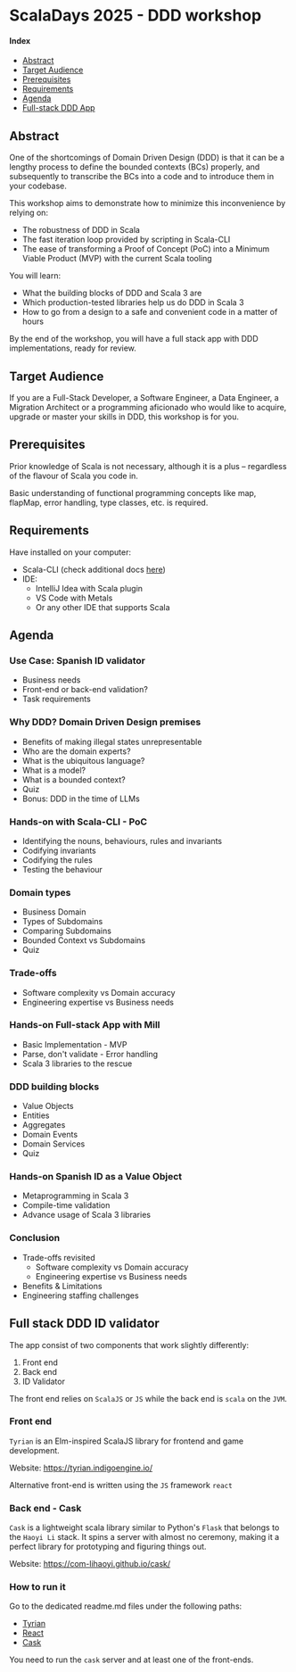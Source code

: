 # ScalaDays 2025 - DDD workshop

#### Index
- [Abstract](#abstract)
- [Target Audience](#target-audience)
- [Prerequisites](#prerequisites)
- [Requirements](#requirements)
- [Agenda](#agenda)
- [Full-stack DDD App](#full-stack-ddd-id-validator)

## Abstract

One of the shortcomings of Domain Driven Design (DDD) is that it can be a lengthy process to define the bounded contexts
(BCs) properly, and subsequently to transcribe the BCs into a code and to introduce them in your codebase.

This workshop aims to demonstrate how to minimize this inconvenience by relying on:
- The robustness of DDD in Scala
- The fast iteration loop provided by scripting in Scala-CLI
- The ease of transforming a Proof of Concept (PoC) into a Minimum Viable Product (MVP) with the current Scala tooling

You will learn:
- What the building blocks of DDD and Scala 3 are
- Which production-tested libraries help us do DDD in Scala 3
- How to go from a design to a safe and convenient code in a matter of hours

By the end of the workshop, you will have a full stack app with DDD implementations, ready for review.

## Target Audience

If you are a Full-Stack Developer, a Software Engineer, a Data Engineer, a Migration Architect or a programming aficionado
who would like to acquire, upgrade or master your skills in DDD, this workshop is for you.

## Prerequisites

Prior knowledge of Scala is not necessary, although it is a plus – regardless of the flavour of Scala you code in.

Basic understanding of functional programming concepts like map, flapMap, error handling, type classes, etc. is required.

## Requirements

Have installed on your computer:
- Scala-CLI (check additional docs [here](backend/scalaCLI/proofOfConcept/README.md))
- IDE:
    - IntelliJ Idea with Scala plugin
    - VS Code with Metals
    - Or any other IDE that supports Scala

## Agenda

### Use Case: Spanish ID validator
- Business needs
- Front-end or back-end validation?
- Task requirements

### Why DDD? Domain Driven Design premises
- Benefits of making illegal states unrepresentable
- Who are the domain experts?
- What is the ubiquitous language?
- What is a model?
- What is a bounded context?
- Quiz
- Bonus: DDD in the time of LLMs

### Hands-on with Scala-CLI - PoC
- Identifying the nouns, behaviours, rules and invariants
- Codifying invariants
- Codifying the rules
- Testing the behaviour

### Domain types
- Business Domain
- Types of Subdomains
- Comparing Subdomains
- Bounded Context vs Subdomains
- Quiz

### Trade-offs
- Software complexity vs Domain accuracy
- Engineering expertise vs Business needs

### Hands-on Full-stack App with Mill
- Basic Implementation - MVP
- Parse, don't validate - Error handling
- Scala 3 libraries to the rescue

### DDD building blocks
- Value Objects
- Entities
- Aggregates
- Domain Events
- Domain Services
- Quiz

### Hands-on Spanish ID as a Value Object
- Metaprogramming in Scala 3
- Compile-time validation
- Advance usage of Scala 3 libraries

### Conclusion
- Trade-offs revisited
    - Software complexity vs Domain accuracy
    - Engineering expertise vs Business needs
- Benefits & Limitations
- Engineering staffing challenges

## Full stack DDD ID validator
The app consist of two components that work slightly differently:
1. Front end
2. Back end
3. ID Validator

The front end relies on `ScalaJS` or `JS` while the back end is `scala` on the `JVM`.

### Front end
`Tyrian` is an Elm-inspired ScalaJS library for frontend and game development.

Website: https://tyrian.indigoengine.io/

Alternative front-end is written using the `JS` framework `react`

### Back end - Cask
`Cask` is a lightweight scala library similar to Python's `Flask` that belongs to the `Haoyi Li` stack.
It spins a server with almost no ceremony, making it a perfect library for prototyping and figuring things out.

Website: https://com-lihaoyi.github.io/cask/

### How to run it

Go to the dedicated readme.md files under the following paths:
- [Tyrian](./frontend/tyrian/README.md)
- [React](./frontend/react/README.md)
- [Cask](backend/mill/mvp/README.md)

You need to run the `cask` server and at least one of the front-ends.
